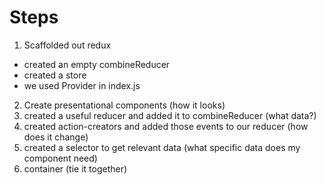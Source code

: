 # Steps

1. Scaffolded out redux
  * created an empty combineReducer
  * created a store
  * we used Provider in index.js
2. Create presentational components (how it looks)
3. created a useful reducer and added it to combineReducer (what data?)
4. created action-creators and added those events to our reducer (how does it change)
5. created a selector to get relevant data (what specific data does my component need)
6. container (tie it together)
